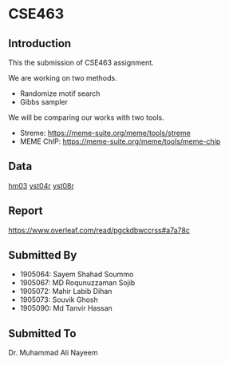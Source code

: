# CSE463

## Introduction

This the submission of CSE463 assignment.

We are working on two methods.
- Randomize motif search
- Gibbs sampler

We will be comparing our works with two tools.
- Streme: https://meme-suite.org/meme/tools/streme
- MEME ChIP: https://meme-suite.org/meme/tools/meme-chip

## Data

[hm03](/Data/hm03.fasta)
[yst04r](/Data/yst04r.fasta)
[yst08r](/Data/yst08r.fasta)

## Report

https://www.overleaf.com/read/pgckdbwccrss#a7a78c

## Submitted By

- 1905064: Sayem Shahad Soummo
- 1905067: MD Roqunuzzaman Sojib
- 1905072: Mahir Labib Dihan
- 1905073: Souvik Ghosh
- 1905090: Md Tanvir Hassan 

## Submitted To

Dr. Muhammad Ali Nayeem